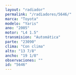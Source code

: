 ```yaml
---
layout: "radiador"
permalink: "/radiadores/5646/"
marca: "Toyota"
modelo: "Yaris"
ano: "2005"
motor: "L4 1.5"
transmision: "Automática"
parte: "23090"
clima: "Con clima"
alto: "13 7/8"
ancho: "19 1/8"
observaciones: ""
id: "5646"
---
```


